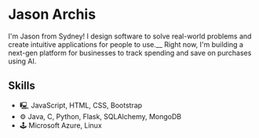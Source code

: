 # Jason Archis
I'm Jason from Sydney! I design software to solve real-world problems and create intuitive applications for people to use.__
Right now, I'm building a next-gen platform for businesses to track spending and save on purchases using AI.

## Skills
* 🖳 JavaScript, HTML, CSS, Bootstrap
* ⚙️ Java, C, Python, Flask, SQLAlchemy, MongoDB
* 🕹️ Microsoft Azure, Linux

